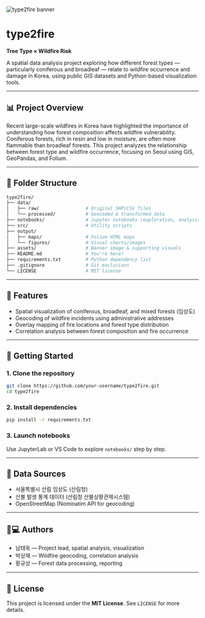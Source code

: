 ![type2fire banner](./assets/banner.png)

# type2fire

**Tree Type × Wildfire Risk**

A spatial data analysis project exploring how different forest types — particularly coniferous and broadleaf — relate to wildfire occurrence and damage in Korea, using public GIS datasets and Python-based visualization tools.

---

## 📊 Project Overview

Recent large-scale wildfires in Korea have highlighted the importance of understanding how forest composition affects wildfire vulnerability. Coniferous forests, rich in resin and low in moisture, are often more flammable than broadleaf forests. This project analyzes the relationship between forest type and wildfire occurrence, focusing on Seoul using GIS, GeoPandas, and Folium.

---

## 📂 Folder Structure

```bash
type2fire/
├── data/
│   ├── raw/                 # Original SHP/CSV files
│   └── processed/           # Geocoded & transformed data
├── notebooks/               # Jupyter notebooks (exploration, analysis)
├── src/                     # Utility scripts
├── output/
│   ├── maps/                # Folium HTML maps
│   └── figures/             # Visual charts/images
├── assets/                  # Banner image & supporting visuals
├── README.md                # You're here!
├── requirements.txt         # Python dependency list
├── .gitignore               # Git exclusions
└── LICENSE                  # MIT license
```

---

## 🔹 Features

* Spatial visualization of coniferous, broadleaf, and mixed forests (임상도)
* Geocoding of wildfire incidents using administrative addresses
* Overlay mapping of fire locations and forest type distribution
* Correlation analysis between forest composition and fire occurrence

---

## 🔧 Getting Started

### 1. Clone the repository

```bash
git clone https://github.com/your-username/type2fire.git
cd type2fire
```

### 2. Install dependencies

```bash
pip install -r requirements.txt
```

### 3. Launch notebooks

Use JupyterLab or VS Code to explore `notebooks/` step by step.

---

## 📖 Data Sources

* 서울특별시 산림 임상도 (산림청)
* 산불 발생 통계 데이터 (산림청 산불상황관제시스템)
* OpenStreetMap (Nominatim API for geocoding)

---

## 👨💻 Authors

* 남태욱 — Project lead, spatial analysis, visualization
* 박상재 — Wildfire geocoding, correlation analysis
* 황규상 — Forest data processing, reporting

---

## 📄 License

This project is licensed under the **MIT License**. See `LICENSE` for more details.

